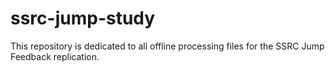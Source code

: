 # ssrc-jump-study

This repository is dedicated to all offline processing files for the SSRC Jump Feedback replication. 
